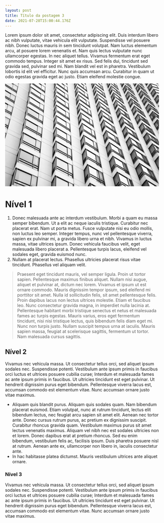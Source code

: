 ```yaml
---
layout: post
title: Título da postagem 3
date: 2021-07-28T15:00:44.176Z
---
```

Lorem ipsum dolor sit amet, consectetur adipiscing elit. Duis interdum libero ac nibh vulputate, vitae vehicula elit vulputate. Suspendisse vel posuere nibh. Donec luctus mauris in sem tincidunt volutpat. Nam luctus elementum arcu, at posuere lorem venenatis et. Nam quis lectus vulputate nunc ullamcorper egestas. In nec aliquet tellus. Vivamus fermentum erat eget commodo tempus. Integer sit amet ex risus. Sed felis dui, tincidunt sed gravida sed, pulvinar sed mi. Nam blandit vel est in pharetra. Vestibulum lobortis id elit vel efficitur. Nunc quis accumsan arcu. Curabitur in quam ut odio egestas gravida eget ac justo. Etiam eleifend molestie congue.

![](/assets/imagens/uploads/paulius-dragunas-id6-vgsfdwo-unsplash.jpg)

# Nível 1

1. Donec malesuada ante ac interdum vestibulum. Morbi a quam eu massa semper bibendum. Ut a elit ac neque iaculis tristique. Curabitur nec placerat erat. Nam ut porta metus. Fusce vulputate nisi eu odio mollis, non luctus leo semper. Integer tempus, nunc vel pellentesque viverra, sapien ex pulvinar mi, a gravida libero urna et nibh. Vivamus in luctus massa, vitae ultrices ipsum. Donec vehicula faucibus velit, eget malesuada libero placerat a. Pellentesque turpis lacus, eleifend vel sodales eget, gravida euismod nunc.
2. Nullam at placerat lectus. Phasellus ultricies placerat risus vitae tincidunt. Phasellus vel aliquam velit. 

> Praesent eget tincidunt mauris, vel semper ligula. Proin ut tortor sapien. Pellentesque maximus finibus aliquet. Nullam nisi augue, aliquet et pulvinar at, dictum nec lorem. Vivamus et ipsum ut est ornare commodo. Mauris dignissim tempor ipsum, sed eleifend mi porttitor sit amet. Nulla id sollicitudin felis, sit amet pellentesque felis. Proin dapibus lacus non lectus ultrices molestie. Etiam et faucibus leo. Nunc consectetur gravida magna, in imperdiet nulla lacinia at. Pellentesque habitant morbi tristique senectus et netus et malesuada fames ac turpis egestas. Mauris varius, eros eget fermentum tincidunt, nisi nisi tristique lectus, quis bibendum felis diam eget mi. Nunc non turpis justo. Nullam suscipit tempus urna at iaculis. Mauris sapien massa, feugiat at scelerisque sagittis, fermentum ut tortor. Nam malesuada cursus sagittis.

## Nível 2

Vivamus nec vehicula massa. Ut consectetur tellus orci, sed aliquet ipsum sodales nec. Suspendisse potenti. Vestibulum ante ipsum primis in faucibus orci luctus et ultrices posuere cubilia curae; Interdum et malesuada fames ac ante ipsum primis in faucibus. Ut ultricies tincidunt est eget pulvinar. Ut hendrerit dignissim purus eget bibendum. Pellentesque viverra lacus est, accumsan commodo est elementum vitae. Nunc accumsan ornare justo vitae maximus.

* Aliquam quis blandit purus. Aliquam quis sodales quam. Nam bibendum placerat euismod. Etiam volutpat, nunc at rutrum tincidunt, lectus elit bibendum lectus, nec feugiat arcu sapien sit amet elit. Aenean nec tortor ante. Donec cursus rutrum purus, ac pretium ex dignissim suscipit. Curabitur rhoncus gravida quam. Vestibulum maximus purus sit amet lectus venenatis maximus. Aliquam vel nibh nec est sodales ultricies non et lorem. Donec dapibus erat at pretium rhoncus. Sed eu enim bibendum, vestibulum felis ac, facilisis ipsum. Duis pharetra posuere nisl at rutrum. Aenean ante ex, ullamcorper non libero in, iaculis consectetur ante.
* In hac habitasse platea dictumst. Mauris vestibulum ultrices ante aliquet ornare.

### Nível 3

Vivamus nec vehicula massa. Ut consectetur tellus orci, sed aliquet ipsum sodales nec. Suspendisse potenti. Vestibulum ante ipsum primis in faucibus orci luctus et ultrices posuere cubilia curae; Interdum et malesuada fames ac ante ipsum primis in faucibus. Ut ultricies tincidunt est eget pulvinar. Ut hendrerit dignissim purus eget bibendum. Pellentesque viverra lacus est, accumsan commodo est elementum vitae. Nunc accumsan ornare justo vitae maximus.